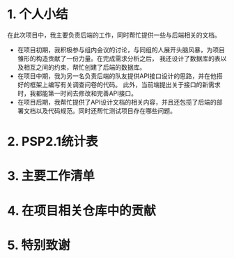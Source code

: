 # 1. 个人小结
在此次项目中，我主要负责后端的工作，同时帮忙提供一些与后端相关的文档。   
- 在项目初期，我积极参与组内会议的讨论，与同组的人展开头脑风暴，为项目雏形的构造贡献了一份力量。在完成需求分析之后，
我还设计了数据库的表以及相互之间的约束，帮忙创建了后端的数据库。  
- 在项目中期，我为另一名负责后端的队友提供API接口设计的思路，并在他搭好的框架上编写有关调查问卷的代码。
此外，当前端提出关于接口的新需求时，我都能第一时间去修改和完善API接口。  
- 在项目后期，我帮忙提供了API设计文档的相关内容，并且还包揽了后端的部署文档以及代码规范。同时还帮忙测试项目存在哪些问题。

# 2. PSP2.1统计表
# 3. 主要工作清单
# 4. 在项目相关仓库中的贡献
# 5. 特别致谢 

